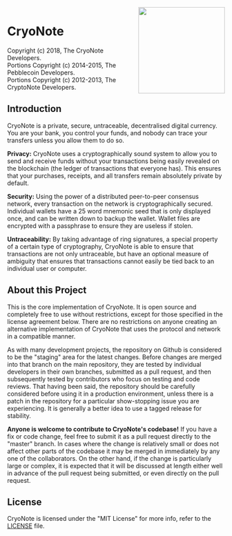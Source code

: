 <img src="https://cryonote.cash/img/cryonote_logo.png" align="right" width="200">

# CryoNote

Copyright (c) 2018, The CryoNote Developers.   
Portions Copyright (c) 2014-2015, The Pebblecoin Developers.   
Portions Copyright (c) 2012-2013, The CryptoNote Developers.

## Introduction

CryoNote is a private, secure, untraceable, decentralised digital currency. You are your bank, you control your funds, and nobody can trace your transfers unless you allow them to do so.

**Privacy:** CryoNote uses a cryptographically sound system to allow you to send and receive funds without your transactions being easily revealed on the blockchain (the ledger of transactions that everyone has). This ensures that your purchases, receipts, and all transfers remain absolutely private by default.

**Security:** Using the power of a distributed peer-to-peer consensus network, every transaction on the network is cryptographically secured. Individual wallets have a 25 word mnemonic seed that is only displayed once, and can be written down to backup the wallet. Wallet files are encrypted with a passphrase to ensure they are useless if stolen.

**Untraceability:** By taking advantage of ring signatures, a special property of a certain type of cryptography, CryoNote is able to ensure that transactions are not only untraceable, but have an optional measure of ambiguity that ensures that transactions cannot easily be tied back to an individual user or computer.

## About this Project

This is the core implementation of CryoNote. It is open source and completely free to use without restrictions, except for those specified in the license agreement below. There are no restrictions on anyone creating an alternative implementation of CryoNote that uses the protocol and network in a compatible manner.

As with many development projects, the repository on Github is considered to be the "staging" area for the latest changes. Before changes are merged into that branch on the main repository, they are tested by individual developers in their own branches, submitted as a pull request, and then subsequently tested by contributors who focus on testing and code reviews. That having been said, the repository should be carefully considered before using it in a production environment, unless there is a patch in the repository for a particular show-stopping issue you are experiencing. It is generally a better idea to use a tagged release for stability.

**Anyone is welcome to contribute to CryoNote's codebase!** If you have a fix or code change, feel free to submit it as a pull request directly to the "master" branch. In cases where the change is relatively small or does not affect other parts of the codebase it may be merged in immediately by any one of the collaborators. On the other hand, if the change is particularly large or complex, it is expected that it will be discussed at length either well in advance of the pull request being submitted, or even directly on the pull request.

## License

CryoNote is licensed under the "MIT License" for more info, refer to the [LICENSE](LICENSE) file.
